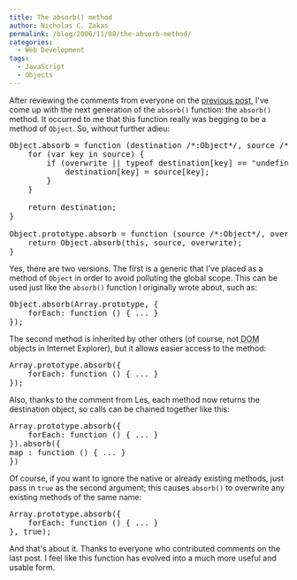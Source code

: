 ```yaml
---
title: The absorb() method
author: Nicholas C. Zakas
permalink: /blog/2006/11/08/the-absorb-method/
categories:
  - Web Development
tags:
  - JavaScript
  - Objects
---
```

After reviewing the comments from everyone on the <a title="The absorb() function" rel="internal" href="{{site.url}}/archive/2006/11/388">previous post</a>, I've come up with the next generation of the `absorb()` function: the `absorb()` method. It occurred to me that this function really was begging to be a method of `Object`. So, without further adieu:

<pre>Object.absorb = function (destination /*:Object*/, source /*:Object*/, overwrite /*:Boolean*/) /*:Object*/ {
    for (var key in source) {
        if (overwrite || typeof destination[key] == "undefined"){
            destination[key] = source[key];
        }
    }

    return destination;
}

Object.prototype.absorb = function (source /*:Object*/, overwrite /*:Boolean*/) /*:Object*/ {
    return Object.absorb(this, source, overwrite);
}</pre>

Yes, there are two versions. The first is a generic that I've placed as a method of `Object` in order to avoid polluting the global scope. This can be used just like the `absorb()` function I originally wrote about, such as:

<pre>Object.absorb(Array.prototype, {
    forEach: function () { ... }
});</pre>

The second method is inherited by other others (of course, not <acronym title="Document Object Model">DOM</acronym> objects in Internet Explorer), but it allows easier access to the method:

<pre>Array.prototype.absorb({
    forEach: function () { ... }
});</pre>

Also, thanks to the comment from Les, each method now returns the destination object, so calls can be chained together like this:

<pre>Array.prototype.absorb({
    forEach: function () { ... }
}).absorb({
map : function () { ... }
})</pre>

Of course, if you want to ignore the native or already existing methods, just pass in `true` as the second argument; this causes `absorb()` to overwrite any existing methods of the same name:

<pre>Array.prototype.absorb({
    forEach: function () { ... }
}, true);</pre>

And that's about it. Thanks to everyone who contributed comments on the last post. I feel like this function has evolved into a much more useful and usable form.
